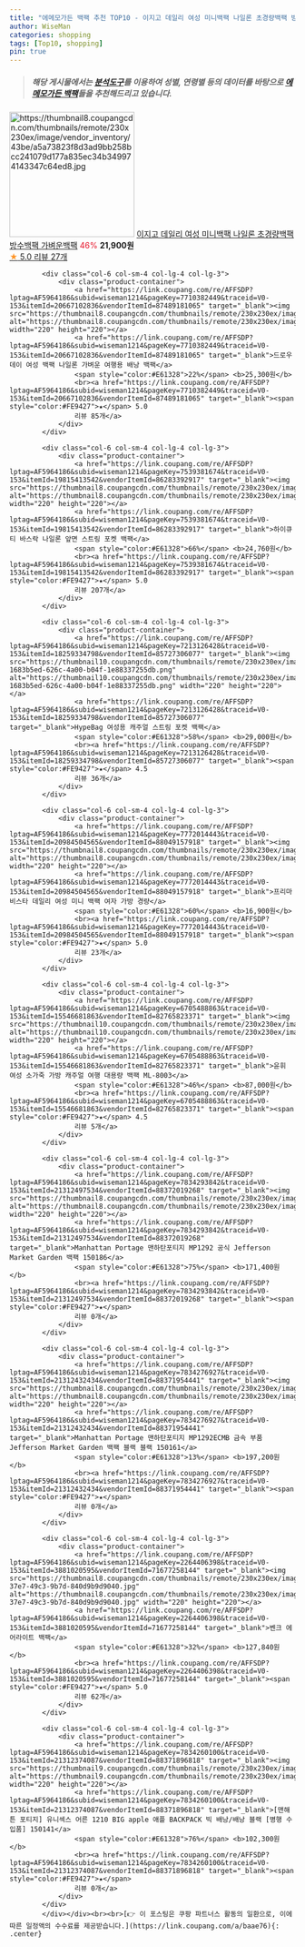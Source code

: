 ```yaml
---
title: "에메모가든 백팩 추천 TOP10 - 이지고 데일리 여성 미니백팩 나일론 초경량백팩 방수백팩 가벼운백팩"
author: WiseMan
categories: shopping
tags: [Top10, shopping]
pin: true
---
```


> ##### 해당 게시물에서는 [**분석도구**](https://itemscout.io/)를 이용하여 **성별**, **연령별** 등의 데이터를 바탕으로 [**에메모가든 백팩**](https://link.coupang.com/a/baae76)들을 추천해드리고 있습니다.
<div class="container"><div class="row">
            <div class="col-6 col-sm-4 col-lg-4 col-lg-3">
                <div class="product-container">
                    <a href="https://link.coupang.com/re/AFFSDP?lptag=AF5964186&subid=wiseman1214&pageKey=7677342981&traceid=V0-153&itemId=20496889057&vendorItemId=87968660347" target="_blank"><img src="https://thumbnail8.coupangcdn.com/thumbnails/remote/230x230ex/image/vendor_inventory/43be/a5a73823f8d3ad9bb258bcc241079d177a835ec34b349974143347c64ed8.jpg" alt="https://thumbnail8.coupangcdn.com/thumbnails/remote/230x230ex/image/vendor_inventory/43be/a5a73823f8d3ad9bb258bcc241079d177a835ec34b349974143347c64ed8.jpg" width="220" height="220"></a>
                    <a href="https://link.coupang.com/re/AFFSDP?lptag=AF5964186&subid=wiseman1214&pageKey=7677342981&traceid=V0-153&itemId=20496889057&vendorItemId=87968660347" target="_blank">이지고 데일리 여성 미니백팩 나일론 초경량백팩 방수백팩 가벼운백팩</a>
                    <span style="color:#E61328">46%</span> <b>21,900원</b>
                    <br><a href="https://link.coupang.com/re/AFFSDP?lptag=AF5964186&subid=wiseman1214&pageKey=7677342981&traceid=V0-153&itemId=20496889057&vendorItemId=87968660347" target="_blank"><span style="color:#FE9427">★</span> 5.0
                    리뷰 27개</a>
                </div>
            </div>
            
            <div class="col-6 col-sm-4 col-lg-4 col-lg-3">
                <div class="product-container">
                    <a href="https://link.coupang.com/re/AFFSDP?lptag=AF5964186&subid=wiseman1214&pageKey=7710382449&traceid=V0-153&itemId=20667102836&vendorItemId=87489181065" target="_blank"><img src="https://thumbnail8.coupangcdn.com/thumbnails/remote/230x230ex/image/vendor_inventory/50c6/85ab622eca553b2e215665943028d7df4f36f9be6a1a02a08bee2c6e0208.png" alt="https://thumbnail8.coupangcdn.com/thumbnails/remote/230x230ex/image/vendor_inventory/50c6/85ab622eca553b2e215665943028d7df4f36f9be6a1a02a08bee2c6e0208.png" width="220" height="220"></a>
                    <a href="https://link.coupang.com/re/AFFSDP?lptag=AF5964186&subid=wiseman1214&pageKey=7710382449&traceid=V0-153&itemId=20667102836&vendorItemId=87489181065" target="_blank">드로우데이 여성 백팩 나일론 가벼운 여행용 배낭 백팩</a>
                    <span style="color:#E61328">22%</span> <b>25,300원</b>
                    <br><a href="https://link.coupang.com/re/AFFSDP?lptag=AF5964186&subid=wiseman1214&pageKey=7710382449&traceid=V0-153&itemId=20667102836&vendorItemId=87489181065" target="_blank"><span style="color:#FE9427">★</span> 5.0
                    리뷰 85개</a>
                </div>
            </div>
            
            <div class="col-6 col-sm-4 col-lg-4 col-lg-3">
                <div class="product-container">
                    <a href="https://link.coupang.com/re/AFFSDP?lptag=AF5964186&subid=wiseman1214&pageKey=7539381674&traceid=V0-153&itemId=19815413542&vendorItemId=86283392917" target="_blank"><img src="https://thumbnail8.coupangcdn.com/thumbnails/remote/230x230ex/image/vendor_inventory/b851/5ad01b02471c3799dc752fd89ba905a821cdfe53d402308d983bdbb9fe04.jpg" alt="https://thumbnail8.coupangcdn.com/thumbnails/remote/230x230ex/image/vendor_inventory/b851/5ad01b02471c3799dc752fd89ba905a821cdfe53d402308d983bdbb9fe04.jpg" width="220" height="220"></a>
                    <a href="https://link.coupang.com/re/AFFSDP?lptag=AF5964186&subid=wiseman1214&pageKey=7539381674&traceid=V0-153&itemId=19815413542&vendorItemId=86283392917" target="_blank">하이큐티 바스락 나일론 앞면 스트링 포켓 백팩</a>
                    <span style="color:#E61328">66%</span> <b>24,760원</b>
                    <br><a href="https://link.coupang.com/re/AFFSDP?lptag=AF5964186&subid=wiseman1214&pageKey=7539381674&traceid=V0-153&itemId=19815413542&vendorItemId=86283392917" target="_blank"><span style="color:#FE9427">★</span> 5.0
                    리뷰 207개</a>
                </div>
            </div>
            
            <div class="col-6 col-sm-4 col-lg-4 col-lg-3">
                <div class="product-container">
                    <a href="https://link.coupang.com/re/AFFSDP?lptag=AF5964186&subid=wiseman1214&pageKey=7213126428&traceid=V0-153&itemId=18259334798&vendorItemId=85727306077" target="_blank"><img src="https://thumbnail10.coupangcdn.com/thumbnails/remote/230x230ex/image/retail/images/1624857217545264-1683b5ed-626c-4a00-b04f-1e88337255db.png" alt="https://thumbnail10.coupangcdn.com/thumbnails/remote/230x230ex/image/retail/images/1624857217545264-1683b5ed-626c-4a00-b04f-1e88337255db.png" width="220" height="220"></a>
                    <a href="https://link.coupang.com/re/AFFSDP?lptag=AF5964186&subid=wiseman1214&pageKey=7213126428&traceid=V0-153&itemId=18259334798&vendorItemId=85727306077" target="_blank">HypeBag 여성용 캐주얼 스트링 포켓 백팩</a>
                    <span style="color:#E61328">58%</span> <b>29,000원</b>
                    <br><a href="https://link.coupang.com/re/AFFSDP?lptag=AF5964186&subid=wiseman1214&pageKey=7213126428&traceid=V0-153&itemId=18259334798&vendorItemId=85727306077" target="_blank"><span style="color:#FE9427">★</span> 4.5
                    리뷰 36개</a>
                </div>
            </div>
            
            <div class="col-6 col-sm-4 col-lg-4 col-lg-3">
                <div class="product-container">
                    <a href="https://link.coupang.com/re/AFFSDP?lptag=AF5964186&subid=wiseman1214&pageKey=7772014443&traceid=V0-153&itemId=20984504565&vendorItemId=88049157918" target="_blank"><img src="https://thumbnail8.coupangcdn.com/thumbnails/remote/230x230ex/image/vendor_inventory/d457/87453475ee92e40bef5f8ba8883bfbdfc59935b164fc3883aea5a620c4b4.png" alt="https://thumbnail8.coupangcdn.com/thumbnails/remote/230x230ex/image/vendor_inventory/d457/87453475ee92e40bef5f8ba8883bfbdfc59935b164fc3883aea5a620c4b4.png" width="220" height="220"></a>
                    <a href="https://link.coupang.com/re/AFFSDP?lptag=AF5964186&subid=wiseman1214&pageKey=7772014443&traceid=V0-153&itemId=20984504565&vendorItemId=88049157918" target="_blank">프리마비스타 데일리 여성 미니 백팩 여자 가방 경량</a>
                    <span style="color:#E61328">60%</span> <b>16,900원</b>
                    <br><a href="https://link.coupang.com/re/AFFSDP?lptag=AF5964186&subid=wiseman1214&pageKey=7772014443&traceid=V0-153&itemId=20984504565&vendorItemId=88049157918" target="_blank"><span style="color:#FE9427">★</span> 5.0
                    리뷰 23개</a>
                </div>
            </div>
            
            <div class="col-6 col-sm-4 col-lg-4 col-lg-3">
                <div class="product-container">
                    <a href="https://link.coupang.com/re/AFFSDP?lptag=AF5964186&subid=wiseman1214&pageKey=6705488863&traceid=V0-153&itemId=15546681863&vendorItemId=82765823371" target="_blank"><img src="https://thumbnail10.coupangcdn.com/thumbnails/remote/230x230ex/image/vendor_inventory/9750/5a89fbf388b2b4adaeefbb6955e95f82e1ec08bcf6dc9b215ed4ca43cfc3.jpg" alt="https://thumbnail10.coupangcdn.com/thumbnails/remote/230x230ex/image/vendor_inventory/9750/5a89fbf388b2b4adaeefbb6955e95f82e1ec08bcf6dc9b215ed4ca43cfc3.jpg" width="220" height="220"></a>
                    <a href="https://link.coupang.com/re/AFFSDP?lptag=AF5964186&subid=wiseman1214&pageKey=6705488863&traceid=V0-153&itemId=15546681863&vendorItemId=82765823371" target="_blank">윤휘 여성 소가죽 가방 캐주얼 여행 대용량 백팩 ML-8003</a>
                    <span style="color:#E61328">46%</span> <b>87,000원</b>
                    <br><a href="https://link.coupang.com/re/AFFSDP?lptag=AF5964186&subid=wiseman1214&pageKey=6705488863&traceid=V0-153&itemId=15546681863&vendorItemId=82765823371" target="_blank"><span style="color:#FE9427">★</span> 4.5
                    리뷰 5개</a>
                </div>
            </div>
            
            <div class="col-6 col-sm-4 col-lg-4 col-lg-3">
                <div class="product-container">
                    <a href="https://link.coupang.com/re/AFFSDP?lptag=AF5964186&subid=wiseman1214&pageKey=7834293842&traceid=V0-153&itemId=21312497534&vendorItemId=88372019268" target="_blank"><img src="https://thumbnail8.coupangcdn.com/thumbnails/remote/230x230ex/image/vendor_inventory/0800/b87df22e71182f090a77763916c11c38864732c4b0b4be62240c3d5e1d34.jpg" alt="https://thumbnail8.coupangcdn.com/thumbnails/remote/230x230ex/image/vendor_inventory/0800/b87df22e71182f090a77763916c11c38864732c4b0b4be62240c3d5e1d34.jpg" width="220" height="220"></a>
                    <a href="https://link.coupang.com/re/AFFSDP?lptag=AF5964186&subid=wiseman1214&pageKey=7834293842&traceid=V0-153&itemId=21312497534&vendorItemId=88372019268" target="_blank">Manhattan Portage 맨하탄포티지 MP1292 공식 Jefferson Market Garden 백팩 150186</a>
                    <span style="color:#E61328">75%</span> <b>171,400원</b>
                    <br><a href="https://link.coupang.com/re/AFFSDP?lptag=AF5964186&subid=wiseman1214&pageKey=7834293842&traceid=V0-153&itemId=21312497534&vendorItemId=88372019268" target="_blank"><span style="color:#FE9427">★</span> 
                    리뷰 0개</a>
                </div>
            </div>
            
            <div class="col-6 col-sm-4 col-lg-4 col-lg-3">
                <div class="product-container">
                    <a href="https://link.coupang.com/re/AFFSDP?lptag=AF5964186&subid=wiseman1214&pageKey=7834276927&traceid=V0-153&itemId=21312432434&vendorItemId=88371954441" target="_blank"><img src="https://thumbnail8.coupangcdn.com/thumbnails/remote/230x230ex/image/vendor_inventory/8880/2561a5efe9e4e5d40369c3f6927c5d0f42ff162567d7291e632e8d0ec167.jpg" alt="https://thumbnail8.coupangcdn.com/thumbnails/remote/230x230ex/image/vendor_inventory/8880/2561a5efe9e4e5d40369c3f6927c5d0f42ff162567d7291e632e8d0ec167.jpg" width="220" height="220"></a>
                    <a href="https://link.coupang.com/re/AFFSDP?lptag=AF5964186&subid=wiseman1214&pageKey=7834276927&traceid=V0-153&itemId=21312432434&vendorItemId=88371954441" target="_blank">Manhattan Portage 맨하탄포티지 MP1292ECMB 금속 부품 Jefferson Market Garden 백팩 블랙 블랙 150161</a>
                    <span style="color:#E61328">13%</span> <b>197,200원</b>
                    <br><a href="https://link.coupang.com/re/AFFSDP?lptag=AF5964186&subid=wiseman1214&pageKey=7834276927&traceid=V0-153&itemId=21312432434&vendorItemId=88371954441" target="_blank"><span style="color:#FE9427">★</span> 
                    리뷰 0개</a>
                </div>
            </div>
            
            <div class="col-6 col-sm-4 col-lg-4 col-lg-3">
                <div class="product-container">
                    <a href="https://link.coupang.com/re/AFFSDP?lptag=AF5964186&subid=wiseman1214&pageKey=2264406398&traceid=V0-153&itemId=3881020595&vendorItemId=71677258144" target="_blank"><img src="https://thumbnail8.coupangcdn.com/thumbnails/remote/230x230ex/image/retail/images/2020/09/18/19/7/bee1d092-37e7-49c3-9b7d-840d9b9d9040.jpg" alt="https://thumbnail8.coupangcdn.com/thumbnails/remote/230x230ex/image/retail/images/2020/09/18/19/7/bee1d092-37e7-49c3-9b7d-840d9b9d9040.jpg" width="220" height="220"></a>
                    <a href="https://link.coupang.com/re/AFFSDP?lptag=AF5964186&subid=wiseman1214&pageKey=2264406398&traceid=V0-153&itemId=3881020595&vendorItemId=71677258144" target="_blank">벤크 에어라이트 백팩</a>
                    <span style="color:#E61328">32%</span> <b>127,840원</b>
                    <br><a href="https://link.coupang.com/re/AFFSDP?lptag=AF5964186&subid=wiseman1214&pageKey=2264406398&traceid=V0-153&itemId=3881020595&vendorItemId=71677258144" target="_blank"><span style="color:#FE9427">★</span> 5.0
                    리뷰 62개</a>
                </div>
            </div>
            
            <div class="col-6 col-sm-4 col-lg-4 col-lg-3">
                <div class="product-container">
                    <a href="https://link.coupang.com/re/AFFSDP?lptag=AF5964186&subid=wiseman1214&pageKey=7834260100&traceid=V0-153&itemId=21312374087&vendorItemId=88371896818" target="_blank"><img src="https://thumbnail9.coupangcdn.com/thumbnails/remote/230x230ex/image/vendor_inventory/1ac3/13b5302d4a073b8916a850c28f41c816d7be987fc810eb1abb571f610ead.jpg" alt="https://thumbnail9.coupangcdn.com/thumbnails/remote/230x230ex/image/vendor_inventory/1ac3/13b5302d4a073b8916a850c28f41c816d7be987fc810eb1abb571f610ead.jpg" width="220" height="220"></a>
                    <a href="https://link.coupang.com/re/AFFSDP?lptag=AF5964186&subid=wiseman1214&pageKey=7834260100&traceid=V0-153&itemId=21312374087&vendorItemId=88371896818" target="_blank">[맨해튼 포티지] 유니섹스 어른 1210 BIG apple 애플 BACKPACK 빅 배낭/배낭 블랙 [병행 수입품] 150141</a>
                    <span style="color:#E61328">76%</span> <b>102,300원</b>
                    <br><a href="https://link.coupang.com/re/AFFSDP?lptag=AF5964186&subid=wiseman1214&pageKey=7834260100&traceid=V0-153&itemId=21312374087&vendorItemId=88371896818" target="_blank"><span style="color:#FE9427">★</span> 
                    리뷰 0개</a>
                </div>
            </div>
            </div></div><br><br>[👉 이 포스팅은 쿠팡 파트너스 활동의 일환으로, 이에 따른 일정액의 수수료를 제공받습니다.](https://link.coupang.com/a/baae76){: .center}